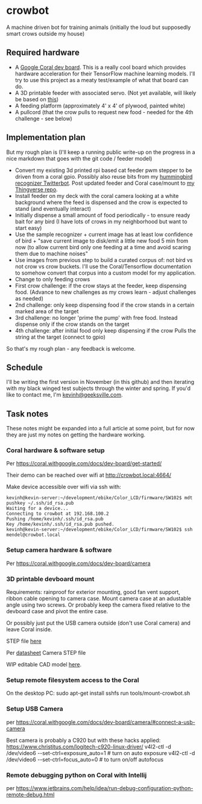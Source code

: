 # crowbot

A machine driven bot for training animals (initially the loud but supposedly smart crows outside my house)

## Required hardware

-   A [Google Coral dev board](https://coral.withgoogle.com/docs/dev-board/get-started/).  This is a really cool board which provides hardware acceleration for their TensorFlow machine learning models.  I'll try to use this project as a meaty test/example of what that board can do.
-   A 3D printable feeder with associated servo. (Not yet available, will likely be based on [this](https://www.thingiverse.com/thing:3269637))
-   A feeding platform (approximately 4' x 4' of plywood, painted white)
-   A pullcord (that the crow pulls to request new food - needed for the 4th challenge - see below)

## Implementation plan

But my rough plan is (I'll keep a running public write-up on the progress in a nice markdown that goes with the git code / feeder model)

-   Convert my existing 3d printed rpi based cat feeder pwm stepper to be driven from a coral gpio.  Possibly also reuse bits from my [hummingbird recognizer Twitterbot](https://github.com/geeksville/hummingbot). Post updated feeder and Coral case/mount to [my Thingverse repo](https://www.thingiverse.com/punkgeek/about).
-   Install feeder on my deck with the coral camera looking at a white background where the feed is dispensed and the crow is expected to stand (and eventually interact)
-   Initially dispense a small amount of food periodically - to ensure ready bait for any bird (I have lots of crows in my neighborhood but want to start easy)
-   Use the sample recognizer + current image has at least low confidence of bird + "save current image to disk/emit a little new food 5 min from now (to allow current bird only one feeding at a time and avoid scaring them due to machine noises"
-   Use images from previous step to build a curated corpus of: not bird vs not crow vs crow buckets.  I'll use the Coral/Tensorflow documentation to somehow convert that corpus into a custom model for my application.
-   Change to only feeding crows
-   First crow challenge: if the crow stays at the feeder, keep dispensing food. (Advance to new challenges as my crows learn - adjust challenges as needed)
-   2nd challenge: only keep dispensing food if the crow stands in a certain marked area of the target
-   3rd challenge: no longer 'prime the pump' with free food.  Instead dispense only if the crow stands on the target
-   4th challenge: after initial food only keep dispensing if the crow Pulls the string at the target (connect to gpio)

So that's my rough plan - any feedback is welcome.

## Schedule

I'll be writing the first version in November (in this github) and then iterating with my black winged test subjects through the winter and spring.
If you'd like to contact me, I'm kevinh@geeksville.com.

## Task notes

These notes might be expanded into a full article at some point, but for now they are just my notes on getting the hardware working.

### Coral hardware & software setup

Per <https://coral.withgoogle.com/docs/dev-board/get-started/>

Their demo can be reached over wifi at <http://crowbot.local:4664/>

Make device accessible over wifi via ssh with:

    kevinh@kevin-server:~/development/ebike/Color_LCD/firmware/SW102$ mdt pushkey ~/.ssh/id_rsa.pub
    Waiting for a device...
    Connecting to crowbot at 192.168.100.2
    Pushing /home/kevinh/.ssh/id_rsa.pub
    Key /home/kevinh/.ssh/id_rsa.pub pushed.
    kevinh@kevin-server:~/development/ebike/Color_LCD/firmware/SW102$ ssh mendel@crowbot.local

### Setup camera hardware & software

Per <https://coral.withgoogle.com/docs/dev-board/camera>

### 3D printable devboard mount

Requirements: rainproof for exterior mounting, good fan vent support, ribbon cable opening to camera case.  Mount camera case at an adustable angle using two screws.  Or probably keep the camera fixed relative to the devboard case and pivot the entire case.

Or possibly just put the USB camera outside (don't use Coral camera) and leave Coral inside.

STEP file [here](https://coral.withgoogle.com/docs/dev-board/datasheet/)

Per [datasheet](https://coral.withgoogle.com/docs/camera/datasheet/) Camera STEP file

WIP editable CAD model [here](https://cad.onshape.com/documents/f2a0b54590053dee5f07391b/w/a71138c8f6a13ec4c8450d21/e/8161a625f06e7b739b82fb44).

### Setup remote filesystem access to the Coral

On the desktop PC:
sudo apt-get install sshfs
run tools/mount-crowbot.sh

### Setup USB Camera

per <https://coral.withgoogle.com/docs/dev-board/camera/#connect-a-usb-camera>

Best camera is probably a C920 but with these hacks applied: <https://www.christitus.com/logitech-c920-linux-driver/>
v4l2-ctl -d /dev/video6 --set-ctrl=exposure_auto=1 # turn on auto exposure
v4l2-ctl -d /dev/video6 --set-ctrl=focus_auto=0 # to turn on/off autofocus

### Remote debugging python on Coral with Intellij

per <https://www.jetbrains.com/help/idea/run-debug-configuration-python-remote-debug.html>
